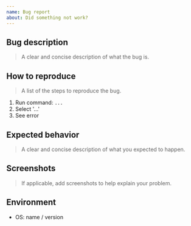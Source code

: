 ```yaml
---
name: Bug report
about: Did something not work?
---
```


## Bug description

> A clear and concise description of what the bug is.

## How to reproduce

> A list of the steps to reproduce the bug.

1. Run command: `...`
2. Select '...'
3. See error

## Expected behavior

> A clear and concise description of what you expected to happen.

## Screenshots

> If applicable, add screenshots to help explain your problem.

## Environment

 - OS: name / version
